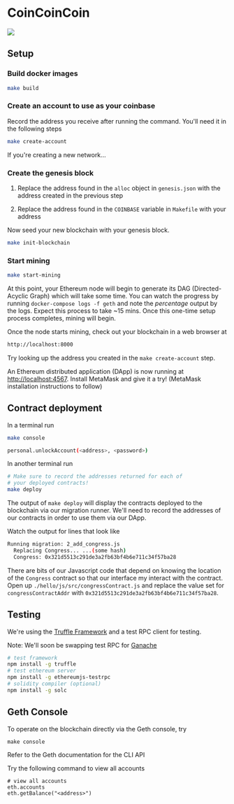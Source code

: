 # CoinCoinCoin

![](https://defenders.org/sites/default/files/styles/homepage-feature-2015/public/black-bear_duane-cross.png?itok=zDF-t85w)

## Setup

### Build docker images

```sh
make build
```

### Create an account to use as your coinbase

Record the address you receive after running the command. You'll need it in
the following steps

```sh
make create-account
```

If you're creating a new network...

### Create the genesis block

1. Replace the address found in the `alloc` object in `genesis.json` with the address created in the previous step

2. Replace the address found in the `COINBASE` variable in `Makefile` with your address

Now seed your new blockchain with your genesis block.

```sh
make init-blockchain
```

### Start mining

```sh
make start-mining
```

At this point, your Ethereum node will begin to generate its DAG (Directed-Acyclic Graph) which will take some time. You can watch the progress by running `docker-compose logs -f geth` and note the _percentage_ output by the logs. Expect this process to take ~15 mins. Once this one-time setup process completes, mining will begin.

Once the node starts mining, check out your blockchain in a web browser at

```sh
http://localhost:8000
```

Try looking up the address you created in the `make create-account` step.

An Ethereum distributed application (DApp) is now running at [http://localhost:4567](http://localhost:4567). Install MetaMask and give it a try! (MetaMask installation instructions to follow)

## Contract deployment

In a terminal run

```sh
make console

personal.unlockAccount(<address>, <password>)
```

In another terminal run

```sh
# Make sure to record the addresses returned for each of
# your deployed contracts!
make deploy
```

The output of `make deploy` will display the contracts deployed to the blockchain via our migration runner. We'll need to record the addresses of our contracts in order to use them via our DApp.

Watch the output for lines that look like

```sh
Running migration: 2_add_congress.js
  Replacing Congress... ...(some hash)
  Congress: 0x321d5513c291de3a2fb63bf4b6e711c34f57ba28
```

There are bits of our Javascript code that depend on knowing the location of the `Congress` contract so that our interface my interact with the contract. Open up `./hello/js/src/congressContract.js` and replace the value set for `congressContractAddr` with `0x321d5513c291de3a2fb63bf4b6e711c34f57ba28`.

## Testing

We're using the [Truffle Framework](http://truffleframework.com/) and a test RPC client for testing.

Note: We'll soon be swapping test RPC for [Ganache](https://github.com/trufflesuite/ganache)

```sh
# test framework
npm install -g truffle
# test ethereum server
npm install -g ethereumjs-testrpc
# solidity compiler (optional)
npm install -g solc
```

## Geth Console

To operate on the blockchain directly via the Geth console, try

```
make console
```

Refer to the Geth documentation for the CLI API

Try the following command to view all accounts

```
# view all accounts
eth.accounts
eth.getBalance("<address>")
```

